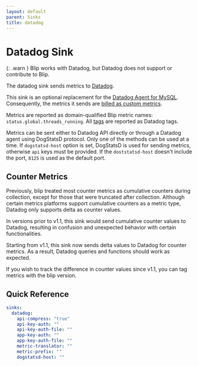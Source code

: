 ```yaml
---
layout: default
parent: Sinks
title: datadog
---
```


# Datadog Sink

{: .warn }
Blip works with Datadog, but Datadog does not support or contribute to Blip.

The datadog sink sends metrics to [Datadog](https://www.datadoghq.com/).

This sink is an optional replacement for the [Datadog Agent for MySQL](https://docs.datadoghq.com/integrations/mysql/).
Consequently, the metrics it sends are [billed as custom metrics](https://docs.datadoghq.com/account_management/billing/custom_metrics/).

Metrics are reported as domain-qualified Blip metric names: `status.global.threads_running`.
All [tags](../config/config-file#tags) are reported as Datadog tags.

Metrics can be sent either to Datadog API directly or through a Datadog agent using DogStatsD protocol.
Only one of the methods can be used at a time.
If `dogstatsd-host` option is set, DogStatsD is used for sending metrics, otherwise `api` keys must be provided.
If the `doststatsd-host` doesn't include the port, `8125` is used as the default port.

## Counter Metrics
Previously, blip treated most counter metrics as cumulative counters during collection, except for those that were truncated after collection. Although certain metrics platforms support cumulative counters as a metric type, Datadog only supports delta as counter values.

In versions prior to v1.1, this sink would send cumulative counter values to Datadog, resulting in confusion and unexpected behavior with certain functionalities.

Starting from v1.1, this sink now sends delta values to Datadog for counter metrics. As a result, Datadog queries and functions should work as expected.

If you wish to track the difference in counter values since v1.1, you can tag metrics with the blip version.

## Quick Reference

```yaml
sinks:
  datadog:
    api-compress: "true"
    api-key-auth: ""
    api-key-auth-file: ""
    app-key-auth: ""
    app-key-auth-file: ""
    metric-translator: ""
    metric-prefix: ""
    dogstatsd-host: ""
```
